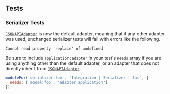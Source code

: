 ## Tests

### Serializer Tests
[`JSONAPIAdapter`][1] is now the default adapter, meaning that if any other adapter was used, unchanged serializer tests will fail with errors like the following.

```
Cannot read property 'replace' of undefined
```

Be sure to include `application:adapter` in your test's `needs` array if you are using anything other than the default adapter, or an adapter that does not directly inherit from [`JSONAPIAdapter`][1].

```js
moduleFor('serializer:foo', 'Integration | Serializer | foo', {
  needs: ['model:foo', 'adapter:application']
});
```

[1]: http://emberjs.com/api/data/classes/DS.JSONAPIAdapter.html